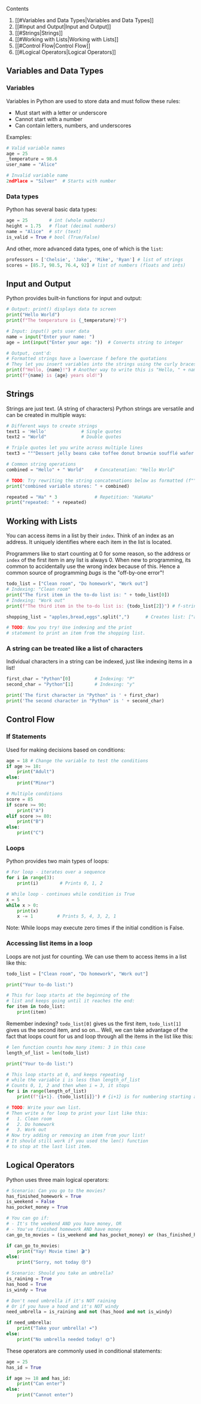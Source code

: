 
Contents
1. [[#Variables and Data Types|Variables and Data Types]]
2. [[#Input and Output|Input and Output]]
3. [[#Strings|Strings]]
4. [[#Working with Lists|Working with Lists]]
5. [[#Control Flow|Control Flow]]
6. [[#Logical Operators|Logical Operators]]

## Variables and Data Types

### Variables

Variables in Python are used to store data and must follow these rules:
- Must start with a letter or underscore
- Cannot start with a number
- Can contain letters, numbers, and underscores

Examples:
```python
# Valid variable names
age = 25
_temperature = 98.6
user_name = "Alice"

# Invalid variable name
2ndPlace = "Silver"  # Starts with number
```

### Data types

Python has several basic data types:
```python
age = 25        # int (whole numbers)
height = 1.75   # float (decimal numbers)
name = "Alice"  # str (text)
is_valid = True # bool (True/False)
```

And other, more advanced data types, one of which is the `list`:
```python
professors = ['Chelsie', 'Jake', 'Mike', 'Ryan'] # list of strings
scores = [85.7, 98.5, 76.4, 92] # list of numbers (floats and ints)
```
## Input and Output

Python provides built-in functions for input and output:

```python
# Output: print() displays data to screen
print("Hello World")
print(f"The temperature is {_temperature}°F")

# Input: input() gets user data
name = input("Enter your name: ")
age = int(input("Enter your age: "))  # Converts string to integer

# Output, cont'd:
# Formatted strings have a lowercase f before the quotations
# They let you insert variables into the strings using the curly braces { }
print(f"Hello, {name}!") # Another way to write this is "Hello, " + name + "!"
print(f"{name} is {age} years old!")
```

## Strings

Strings are just text. (A string of characters)
Python strings are versatile and can be created in multiple ways:
```python
# Different ways to create strings
text1 = 'Hello'             # Single quotes
text2 = "World"             # Double quotes

# Triple quotes let you write across multiple lines
text3 = """Dessert jelly beans cake toffee donut brownie soufflé wafer. Gummies carrot cake cheesecake biscuit dragée muffin fruitcake marzipan topping. Gummies jujubes sesame snaps halvah toffee soufflé candy. Tart gingerbread pie toffee marshmallow halvah wafer marzipan.""" 

# Common string operations
combined = "Hello" + " World"    # Concatenation: "Hello World"

# TODO: Try rewriting the string concatenations below as formatted (f"") strings!
print("combined variable stores: " + combined)

repeated = "Ha" * 3              # Repetition: "HaHaHa"
print("repeated: " + repeated)
```

## Working with Lists

You can access items in a list by their `index`. Think of an index as an address. It uniquely identifies where each item in the list is located.

Programmers like to start counting at 0 for some reason, so the address or `index` of the first item in any list is always 0. When new to programming, its common to accidentally use the wrong index because of this. Hence a common source of programming *bugs* is the "off-by-one error"!

```python
todo_list = ["Clean room", "Do homework", "Work out"]
# Indexing: "Clean room"
print("The first item in the to-do list is: " + todo_list[0])
# Indexing: "Work out"
print(f"The third item in the to-do list is: {todo_list[2]}") # f-string

shopping_list = "apples,bread,eggs".split(",")      # Creates list: ["apples", "bread", "eggs"]

# TODO: Now you try! Use indexing and the print
# statement to print an item from the shopping list.
```

### A string can be treated like a list of characters

Individual characters in a string can be indexed, just like indexing items in a list!
```python
first_char = "Python"[0]         # Indexing: "P"
second_char = "Python"[1]        # Indexing: "y"

print('The first character in "Python" is ' + first_char)
print('The second character in "Python" is ' + second_char)
```

## Control Flow

### If Statements
Used for making decisions based on conditions:

```python
age = 18 # Change the variable to test the conditions
if age >= 18:
    print("Adult")
else:
    print("Minor")

# Multiple conditions
score = 85
if score >= 90:
    print("A")
elif score >= 80:
    print("B")
else:
    print("C")
```

### Loops

Python provides two main types of loops:

```python
# For loop - iterates over a sequence
for i in range(3):
    print(i)        # Prints 0, 1, 2

# While loop - continues while condition is True
x = 5
while x > 0:
    print(x)
    x -= 1         # Prints 5, 4, 3, 2, 1
```

Note: While loops may execute zero times if the initial condition is False.

### Accessing list items in a loop

Loops are not just for counting. We can use them to access items in a list like this:
```python
todo_list = ["Clean room", "Do homework", "Work out"]

print("Your to-do list:")

# This for loop starts at the beginning of the
# list and keeps going until it reaches the end:
for item in todo_list:
	print(item)
```

Remember indexing? `todo_list[0]` gives us the first item, `todo_list[1]` gives us the second item, and so on... Well, we can take advantage of the fact that loops count for us and loop through all the items in the list like this:

```python
# len function counts how many items: 3 in this case
length_of_list = len(todo_list)

print("Your to-do list:")

# This loop starts at 0, and keeps repeating
# while the variable i is less than length_of_list
# Counts 0, 1, 2 and then when i = 3, it stops
for i in range(length_of_list)
	print(f"{i+1}. {todo_list[i]}") # {i+1} is for numbering starting at 1

# TODO: Write your own list.
# Then write a for loop to print your list like this:
#   1. Clean room
#   2. Do homework
#   3. Work out
# Now try adding or removing an item from your list!
# It should still work if you used the len() function
# to stop at the last list item.
```

## Logical Operators

Python uses three main logical operators:

```python
# Scenario: Can you go to the movies?
has_finished_homework = True
is_weekend = False
has_pocket_money = True

# You can go if: 
# - It's the weekend AND you have money, OR
# - You've finished homework AND have money
can_go_to_movies = (is_weekend and has_pocket_money) or (has_finished_homework and has_pocket_money)

if can_go_to_movies:
    print("Yay! Movie time! 🎬")
else:
    print("Sorry, not today 😢")

# Scenario: Should you take an umbrella?
is_raining = True
has_hood = True
is_windy = True

# Don't need umbrella if it's NOT raining
# Or if you have a hood and it's NOT windy
need_umbrella = is_raining and not (has_hood and not is_windy)

if need_umbrella:
    print("Take your umbrella! ☔")
else:
    print("No umbrella needed today! 🌞")
```

These operators are commonly used in conditional statements:

```python
age = 25
has_id = True

if age >= 18 and has_id:
    print("Can enter")
else:
    print("Cannot enter")
```
